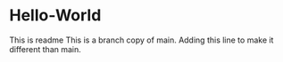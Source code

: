 # Hello-World
This is readme
This is a branch copy of main. Adding this line to make it different than main.
